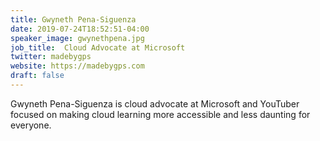 ```yaml
---
title: Gwyneth Pena-Siguenza
date: 2019-07-24T18:52:51-04:00
speaker_image: gwynethpena.jpg
job_title:  Cloud Advocate at Microsoft
twitter: madebygps
website: https://madebygps.com
draft: false
---
```


Gwyneth Pena-Siguenza is cloud advocate at Microsoft and YouTuber focused on making cloud learning more accessible and less daunting for everyone.
